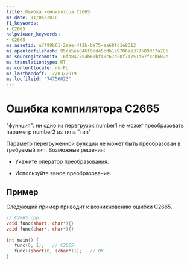 ```yaml
---
title: Ошибка компилятора C2665
ms.date: 11/04/2016
f1_keywords:
- C2665
helpviewer_keywords:
- C2665
ms.assetid: a7f99b61-2eae-4f2b-ba75-ea68fd1e8312
ms.openlocfilehash: 95ca5ea846f9cd45bdb1e9706ae377589d37a285
ms.sourcegitcommit: 16fa847794b60bf40c67d20f74751a67fccb602e
ms.translationtype: MT
ms.contentlocale: ru-RU
ms.lasthandoff: 12/03/2019
ms.locfileid: "74756023"
---
```

# <a name="compiler-error-c2665"></a>Ошибка компилятора C2665

"функция": ни одно из перегрузок number1 не может преобразовать параметр number2 из типа "тип"

Параметр перегруженной функции не может быть преобразован в требуемый тип.  Возможные решения:

- Укажите оператор преобразования.

- Используйте явное преобразование.

## <a name="example"></a>Пример

Следующий пример приводит к возникновению ошибки C2665.

```cpp
// C2665.cpp
void func(short, char*){}
void func(char*, char*){}

int main() {
   func(0, 1);   // C2665
   func((short)0, (char*)1);   // OK
}
```

